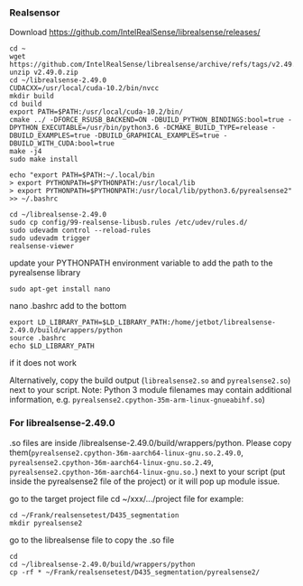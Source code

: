 

### Realsensor

Download  https://github.com/IntelRealSense/librealsense/releases/ 
```
cd ~
wget https://github.com/IntelRealSense/librealsense/archive/refs/tags/v2.49.0.zip
unzip v2.49.0.zip
cd ~/librealsense-2.49.0
CUDACXX=/usr/local/cuda-10.2/bin/nvcc
mkdir build
cd build
export PATH=$PATH:/usr/local/cuda-10.2/bin/
cmake ../ -DFORCE_RSUSB_BACKEND=ON -DBUILD_PYTHON_BINDINGS:bool=true -DPYTHON_EXECUTABLE=/usr/bin/python3.6 -DCMAKE_BUILD_TYPE=release -DBUILD_EXAMPLES=true -DBUILD_GRAPHICAL_EXAMPLES=true -DBUILD_WITH_CUDA:bool=true
make -j4
sudo make install

echo "export PATH=$PATH:~/.local/bin
> export PYTHONPATH=$PYTHONPATH:/usr/local/lib
> export PYTHONPATH=$PYTHONPATH:/usr/local/lib/python3.6/pyrealsense2" >> ~/.bashrc

cd ~/librealsense-2.49.0
sudo cp config/99-realsense-libusb.rules /etc/udev/rules.d/
sudo udevadm control --reload-rules
sudo udevadm trigger
realsense-viewer
```

update your PYTHONPATH environment variable to add the path to the pyrealsense library


```
sudo apt-get install nano
```
nano .bashrc
add to the bottom
```
export LD_LIBRARY_PATH=$LD_LIBRARY_PATH:/home/jetbot/librealsense-2.49.0/build/wrappers/python
source .bashrc
echo $LD_LIBRARY_PATH
```

if it does not work

Alternatively, copy the build output (```librealsense2.so``` and ```pyrealsense2.so```) next to your script.
Note: Python 3 module filenames may contain additional information, e.g. ```pyrealsense2.cpython-35m-arm-linux-gnueabihf.so```)
### For librealsense-2.49.0
.so files are inside /librealsense-2.49.0/build/wrappers/python.
Please copy them(```pyrealsense2.cpython-36m-aarch64-linux-gnu.so.2.49.0```, ```pyrealsense2.cpython-36m-aarch64-linux-gnu.so.2.49```, ```pyrealsense2.cpython-36m-aarch64-linux-gnu.so.```) next to your script (put inside the pyrealsense2 file of the project) or it will pop up module issue.

go to the target project file
cd ~/xxx/.../project file
for example:
```
cd ~/Frank/realsensetest/D435_segmentation
mkdir pyrealsense2
```

go to the librealsense file to copy the .so file
```
cd
cd ~/librealsense-2.49.0/build/wrappers/python
cp -rf * ~/Frank/realsensetest/D435_segmentation/pyrealsense2/
```

